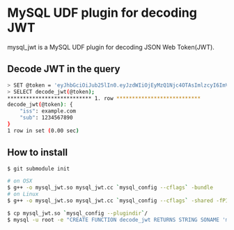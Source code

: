 MySQL UDF plugin for decoding JWT
===
mysql_jwt is a MySQL UDF plugin for decoding JSON Web Token(JWT).

Decode JWT in the query
---

```sh
> SET @token = 'eyJhbGciOiJub25lIn0.eyJzdWIiOjEyMzQ1Njc4OTAsImlzcyI6ImV4YW1wbGUuY29tIn0.';
> SELECT decode_jwt(@token);
*************************** 1. row ***************************
decode_jwt(@token): {
    "iss": example.com
    "sub": 1234567890
}
1 row in set (0.00 sec)
```

How to install
---

```sh
$ git submodule init

# on OSX
$ g++ -o mysql_jwt.so mysql_jwt.cc `mysql_config --cflags` -bundle
# on Linux
$ g++ -o mysql_jwt.so mysql_jwt.cc `mysql_config --cflags` -shared -fPIC

$ cp mysql_jwt.so `mysql_config --plugindir`/
$ mysql -u root -e "CREATE FUNCTION decode_jwt RETURNS STRING SONAME 'mysql_jwt.so'"
```
